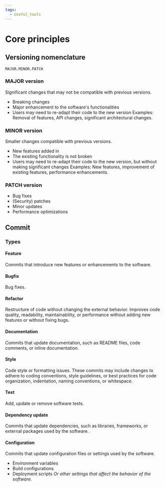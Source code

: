 ```yaml
---
tags:
  - Useful_tools
---
```

# Core principles
## Versioning nomenclature

```
MAJOR.MINOR.PATCH
```
### MAJOR version
Significant changes that may not be compatible with previous versions.
- Breaking changes
- Major enhancement to the software's functionalities
- Users may need to re-adapt their code to the new version
Examples:
Removal of features, API changes, significant architectural changes.
### MINOR version
Smaller changes compatible with previous versions.
- New features added in
- The existing functionality is not broken
- Users may need to re-adapt their code to the new version, but without making significant changes
Examples:
New features, improvement of existing features, performance enhancements.
### PATCH version
- Bug fixes
- (Security) patches
- Minor updates
- Performance optimizations
## Commit
### Types
#### Feature
Commits that introduce new features or enhancements to the software.
#### Bugfix
Bug fixes.
#### Refactor
Restructure of code without changing the external behavior.
Improves code quality, readability, maintainability, or performance without adding new features or without fixing bugs.
#### Documentation
Commits that update documentation, such as README files, code comments, or inline documentation.
#### Style
Code style or formatting issues. These commits may include changes to adhere to coding conventions, style guidelines, or best practices for code organization, indentation, naming conventions, or whitespace.
#### Test
Add, update or remove software tests.
#### Dependency update
Commits that update dependencies, such as libraries, frameworks, or external packages used by the software.
#### Configuration
Commits that update configuration files or settings used by the software.
- Environment variables
- Build configurations
- Deployment scripts
_Or other settings that affect the behavior of the software._